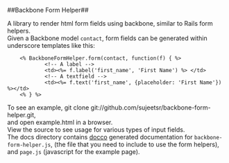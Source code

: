 ##Backbone Form Helper##

A library to render html form fields using backbone, similar to Rails form helpers.  
Given a Backbone model `contact`, form fields can be generated within underscore templates like this:  

        <% BackboneFormHelper.form(contact, function(f) { %>
                <!-- A label -->
                <td><%= f.label('first_name', 'First Name') %> </td>
                <!-- A textfield -->
                <td><%= f.text('first_name', {placeholder: 'First Name'}) %></td>
        <% } %>

To see an example, git clone git://github.com/sujeetsr/backbone-form-helper.git,  
and open example.html in a browser.  
View the source to see usage for various types of input fields.  
The docs directory contains [docco](http://jashkenas.github.com/docco/) generated documentation for `backbone-form-helper.js`, (the file that you need to include to use the form helpers), and `page.js` (javascript for the example page).

